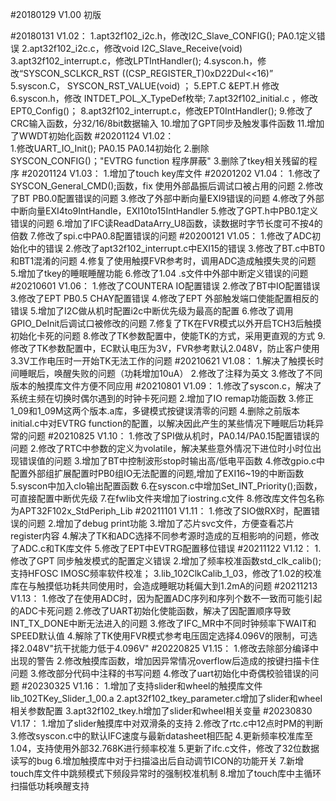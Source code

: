 #20180129 V1.00  初版

#20180131 V1.02：
	           1.apt32f102_i2c.h，修改I2C_Slave_CONFIG(); PA0.1定义错误
	           2.apt32f102_i2c.c，修改void I2C_Slave_Receive(void)
	           3.apt32f102_interrupt.c，修改LPTIntHandler();
	           4.syscon.h，修改“SYSCON_SCLKCR_RST      	((CSP_REGISTER_T)0xD22Dul<<16)”
	           5.syscon.C， SYSCON_RST_VALUE(void)	；
	           5.EPT.C &EPT.H 修改
	           6.syscon.h，修改  INTDET_POL_X_TypeDef枚举;
	           7.apt32f102_initial.c ，修改EPT0_Config()；
	           8.apt32f102_interrupt.c，修改EPT0IntHandler();
	           9.修改了CRC输入函数，分32/16/8bit数据输入
	           10.增加了GPT同步及触发事件函数
               11.增加了WWDT初始化函数
#20201124 V1.02：	 
	           1.修改UART_IO_Init();  PA0.15 PA0.14初始化
	           2.删除SYSCON_CONFIG()；"EVTRG function 程序屏蔽"
	           3.删除了tkey相关残留的程序
#20201124 V1.03：
				1.增加了touch key库文件
#20201202 V1.04：
				1.修改了SYSCON_General_CMD();函数，fix 使用外部晶振后调试口被占用的问题
				2.修改了BT PB0.0配置错误的问题
				3.修改了外部中断向量EXI9错误的问题
				4.修改了外部中断向量EXI4to9IntHandle，EXI10to15IntHandler
				5.修改了GPT.h中PB0.1定义错误的问题
				6.增加了IFC读ReadDataArry_U8函数，读数据时字节长度可不按4的倍数
				7.修改了spi.c中PA0.8配置错误的问题
#20200121 V1.05：
				1.修改了ADC初始化中的错误
				2.修改了apt32f102_interrupt.c中EXI15的错误
				3.修改了BT.c中BT0和BT1混淆的问题
				4.修复了使用触摸FVR参考时，调用ADC造成触摸失灵的问题
				5.增加了tkey的睡眠睡醒功能
				6.修改了1.04 .s文件中外部中断定义错误的问题
#20210601 V1.06：
				1.修改了COUNTERA IO配置错误
				2.修改了BT中IO配置错误
				3.修改了EPT PB0.5 CHAY配置错误
				4.修改了EPT 外部触发端口使能配置相反的错误
				5.增加了I2C做从机时配置i2c中断优先级为最高的配置
				6.修改了调用GPIO_DeInit后调试口被修改的问题
				7.修复了TK在FVR模式以外开启TCH3后触摸初始化卡死的问题
				8.修改了TK参数配置中，使能TK的方式，采用更直观的方式
				9.修改了TK参数配置中，EC默认电压为3V，FVR参考默认2.048V，防止客户使用3.3V工作电压时一开始TK无法工作的问题
#20210621 V1.08：
				1.解决了触摸长时间睡眠后，唤醒失败的问题（功耗增加10uA）
				2.修改了注释为英文
				3.修改了不同版本的触摸库文件方便不同应用
#20210801 V1.09：
				1.修改了syscon.c，解决了系统主频在切换时偶尔遇到的时钟卡死问题
				2.增加了IO remap功能函数
				3.修正1_09和1_09M这两个版本.a库，多键模式按键误清零的问题
				4.删除之前版本initial.c中对EVTRG function的配置，以解决因此产生的某些情况下睡眠后功耗异常的问题
#20210825 V1.10：
				1.修改了SPI做从机时，PA0.14/PA0.15配置错误的问题
				2.修改了RTC中参数的定义为volatile，解决某些意外情况下进位时小时位出现错误值的问题
				3.增加了BT中控制波形stop时输出高/低电平函数
				4.修改gpio.c中配置外部组扩展配置时PB0组IO无法配置的问题,增加了EXI16~19的中断函数
				5.syscon中加入clo输出配置函数
				6.在syscon.c中增加Set_INT_Priority();函数，可直接配置中断优先级
				7.在fwlib文件夹增加了iostring.c文件
				8.修改库文件包名称为APT32F102x_StdPeriph_Lib
#20211101 V1.11：
				1.修改了SIO做RX时，配置错误的问题
				2.增加了debug print功能
				3.增加了芯片svc文件，方便查看芯片register内容
				4.解决了TK和ADC选择不同参考源时造成的互相影响的问题，修改了ADC.c和TK库文件
				5.修改了EPT中EVTRG配置移位错误
#20211122 V1.12：
				1.修改了GPT 同步触发模式的配置定义错误
				2.增加了频率校准函数std_clk_calib();支持HFOSC IMOSC频率软件校准；
				3.lib_102ClkCalib_1_03，修改了1.02的校准库在与触摸低功耗共同使用时，会造成睡眠功耗偏大到1.2mA的问题
#20211213 V1.13：
				1.修改了在使用ADC时，因为配置ADC序列和序列个数不一致而可能引起的ADC卡死问题
				2.修改了UART初始化使能函数，解决了因配置顺序导致INT_TX_DONE中断无法进入的问题
				3.修改了IFC_MR中不同时钟频率下WAIT和SPEED默认值
				4.解除了TK使用FVR模式参考电压固定选择4.096V的限制，可选择2.048V"抗干扰能力低于4.096V"
#20220825 V1.15：
				1.修改去除部分编译中出现的警告
				2.修改触摸库函数，增加因异常情况overflow后造成的按键扫描卡住问题
				3.修改部分代码中注释的书写问题
				4.修改了uart初始化中奇偶校验错误的问题
#20230325 V1.16：
				1.增加了支持slider和wheel的触摸库文件lib_102TKey_Slider_1_00.a
				2.apt32f102_tkey_parameter.c增加了slider和wheel相关参数配置
				3.apt32f102_tkey.h增加了slider和wheel相关变量
#20230830 V1.17：
				1.增加了slider触摸库中对双滑条的支持
				2.修改了rtc.c中12点时PM的判断
				3.修改syscon.c中的默认IFC速度与最新datasheet相匹配
				4.更新频率校准库至1.04，支持使用外部32.768K进行频率校准
				5.更新了ifc.c文件，修改了32位数据读写的bug
				6.增加触摸库中对于扫描溢出后自动调节ICON的功能开关
				7.新增touch库文件中跳频模式下频段异常时的强制校准机制
				8.增加了touch库中主循环扫描低功耗唤醒支持